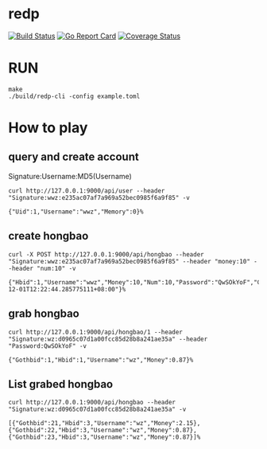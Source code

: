 # redp
[![Build Status](https://travis-ci.org/hawkingrei/redp.svg?branch=master)](https://travis-ci.org/hawkingrei/redp)
[![Go Report Card](https://goreportcard.com/badge/github.com/hawkingrei/redp)](https://goreportcard.com/report/github.com/hawkingrei/redp)
[![Coverage Status](https://coveralls.io/repos/github/hawkingrei/redp/badge.svg?branch=master)](https://coveralls.io/github/hawkingrei/redp?branch=master)

# RUN
```shell
make
./build/redp-cli -config example.toml
```

#  How to play

## query and create account
	
Signature:Username:MD5(Username)

 ```shell
 curl http://127.0.0.1:9000/api/user --header "Signature:wwz:e235ac07af7a969a52bec0985f6a9f85" -v
 
{"Uid":1,"Username":"wwz","Memory":0}%
 ```
 
 
## create hongbao

```shell
curl -X POST http://127.0.0.1:9000/api/hongbao --header "Signature:wwz:e235ac07af7a969a52bec0985f6a9f85" --header "money:10" --header "num:10" -v

{"Hbid":1,"Username":"wwz","Money":10,"Num":10,"Password":"QwSOkYoF","Closed":0,"CreateTime":"2017-12-01T12:22:44.285775111+08:00"}%
```

## grab hongbao 
```shell
curl http://127.0.0.1:9000/api/hongbao/1 --header "Signature:wz:d0965c07d1a00fcc85d28b8a241ae35a" --header "Password:QwSOkYoF" -v

{"Gothbid":1,"Hbid":1,"Username":"wz","Money":0.87}%
```

## List grabed hongbao
```shell
curl http://127.0.0.1:9000/api/hongbao --header "Signature:wz:d0965c07d1a00fcc85d28b8a241ae35a" -v

[{"Gothbid":21,"Hbid":3,"Username":"wz","Money":2.15},{"Gothbid":22,"Hbid":3,"Username":"wz","Money":0.87},{"Gothbid":23,"Hbid":3,"Username":"wz","Money":0.87}]%
```



